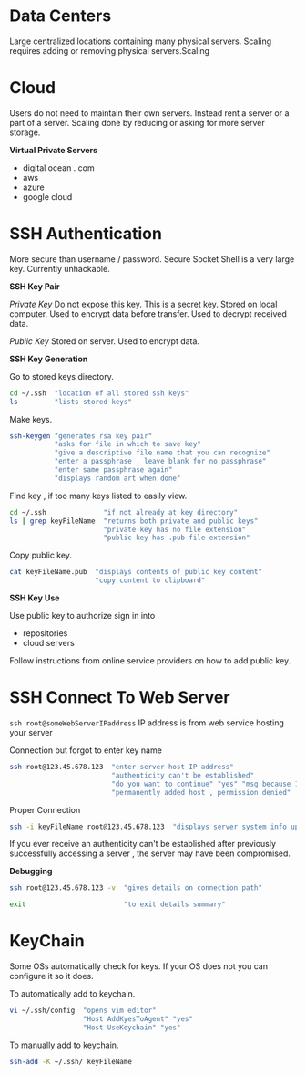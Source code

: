 # Data Centers

Large centralized locations containing many physical servers.
Scaling requires adding or removing physical servers.Scaling

# Cloud

Users do not need to maintain their own servers.
Instead rent a server or a part of a server.
Scaling done by reducing or asking for more server storage.

**Virtual Private Servers**

- digital ocean . com
- aws
- azure
- google cloud

# SSH Authentication

More secure than username / password.
Secure Socket Shell is a very large key.
Currently unhackable.

**SSH Key Pair**

*Private Key*
Do not expose this key. This is a secret key.
Stored on local computer.
Used to encrypt data before transfer.
Used to decrypt received data.

*Public Key*
Stored on server.
Used to encrypt data.

**SSH Key Generation**

Go to stored keys directory.
```bash
cd ~/.ssh  "location of all stored ssh keys"
ls         "lists stored keys"
```

Make keys.
```bash
ssh-keygen "generates rsa key pair"
           "asks for file in which to save key"
           "give a descriptive file name that you can recognize"
           "enter a passphrase , leave blank for no passphrase"
           "enter same passphrase again"
           "displays random art when done"
```

Find key , if too many keys listed to easily view.
```bash
cd ~/.ssh              "if not already at key directory"
ls | grep keyFileName  "returns both private and public keys"
                       "private key has no file extension"
                       "public key has .pub file extension"
```

Copy public key.
```bash
cat keyFileName.pub  "displays contents of public key content"
                     "copy content to clipboard"
```

**SSH Key Use**

Use public key to authorize sign in into
- repositories
- cloud servers

Follow instructions from online service providers on how to add public key.

# SSH Connect To Web Server

`ssh root@someWebServerIPaddress` IP address is from web service hosting your server

Connection but forgot to enter key name
```bash
ssh root@123.45.678.123  "enter server host IP address"
                         "authenticity can't be established"
                         "do you want to continue" "yes" "msg because 1st time connecting to this address"
                         "permanently added host , permission denied"
```

Proper Connection
```bash
ssh -i keyFileName root@123.45.678.123  "displays server system info upon successful connection"
```

If you ever receive an authenticity can't be established after previously successfully accessing a server , the server may have been compromised.

**Debugging**

```bash
ssh root@123.45.678.123 -v  "gives details on connection path"

exit                        "to exit details summary"
```

# KeyChain

Some OSs automatically check for keys.
If your OS does not you can configure it so it does.

To automatically add to keychain.
```bash
vi ~/.ssh/config  "opens vim editor"
                  "Host AddKyesToAgent" "yes"
                  "Host UseKeychain" "yes"
```

To manually add to keychain.
```bash
ssh-add -K ~/.ssh/ keyFileName
```

